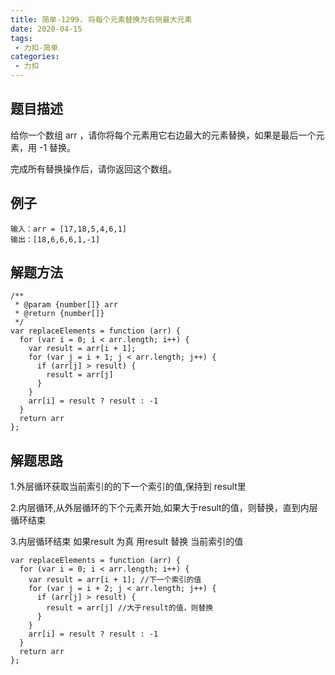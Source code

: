 ```yaml
---
title: 简单-1299. 将每个元素替换为右侧最大元素
date: 2020-04-15
tags:
 - 力扣-简单
categories: 
 - 力扣
---
```

## 题目描述
给你一个数组 arr ，请你将每个元素用它右边最大的元素替换，如果是最后一个元素，用 -1 替换。

完成所有替换操作后，请你返回这个数组。
## 例子
```
输入：arr = [17,18,5,4,6,1]
输出：[18,6,6,6,1,-1]

```

## 解题方法

```
/**
 * @param {number[]} arr
 * @return {number[]}
 */
var replaceElements = function (arr) {
  for (var i = 0; i < arr.length; i++) {
    var result = arr[i + 1];
    for (var j = i + 1; j < arr.length; j++) {
      if (arr[j] > result) {
        result = arr[j]
      }
    }
    arr[i] = result ? result : -1
  }
  return arr
};
```
## 解题思路

1.外层循环获取当前索引的的下一个索引的值,保持到 result里

2.内层循环,从外层循环的下个元素开始,如果大于result的值，则替换，直到内层循环结束

3.内层循环结束 如果result 为真 用result 替换 当前索引的值

```
var replaceElements = function (arr) {
  for (var i = 0; i < arr.length; i++) {
    var result = arr[i + 1]; //下一个索引的值
    for (var j = i + 2; j < arr.length; j++) {
      if (arr[j] > result) {
        result = arr[j] //大于result的值，则替换
      }
    }
    arr[i] = result ? result : -1
  }
  return arr
};
```
